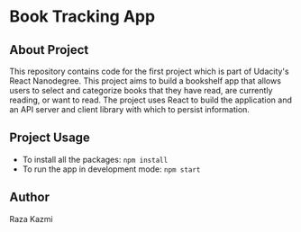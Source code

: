 # Book Tracking App

## About Project
This repository contains code for the first project which is part of Udacity's React Nanodegree. This project aims to build a bookshelf app that allows users to select and categorize books that they have read, are currently reading, or want to read. The project uses React to build the application and an API server and client library with which to persist information.

## Project Usage
- To install all the packages: `npm install`
- To run the app in development mode: `npm start`
  
## Author
Raza Kazmi
